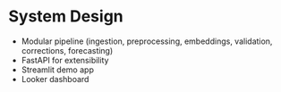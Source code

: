 # System Design

- Modular pipeline (ingestion, preprocessing, embeddings, validation, corrections, forecasting)
- FastAPI for extensibility
- Streamlit demo app
- Looker dashboard
